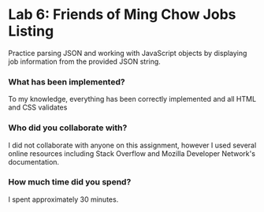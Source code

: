 # Lab 6: Friends of Ming Chow Jobs Listing

Practice parsing JSON and working with JavaScript objects by displaying job information from the provided JSON string.

### What has been implemented?
To my knowledge, everything has been correctly implemented and all HTML and CSS validates

### Who did you collaborate with?
I did not collaborate with anyone on this assignment, however I used several online resources including Stack Overflow and Mozilla Developer Network's documentation.

### How much time did you spend?
I spent approximately 30 minutes. 
